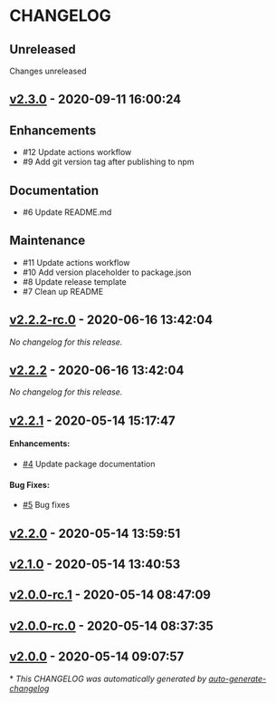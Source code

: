 # CHANGELOG

## Unreleased

Changes unreleased

## [v2.3.0](https://github.com/lakto/horo/releases/tag/v2.3.0) - 2020-09-11 16:00:24


## Enhancements

- #12 Update actions workflow
- #9 Add git version tag after publishing to npm

## Documentation

- #6 Update README.md

## Maintenance

- #11 Update actions workflow
- #10 Add version placeholder to package.json
- #8 Update release template
- #7 Clean up README


## [v2.2.2-rc.0](https://github.com/lakto/horo/releases/tag/v2.2.2-rc.0) - 2020-06-16 13:42:04

*No changelog for this release.*


## [v2.2.2](https://github.com/lakto/horo/releases/tag/v2.2.2) - 2020-06-16 13:42:04

*No changelog for this release.*


## [v2.2.1](https://github.com/lakto/horo/releases/tag/v2.2.1) - 2020-05-14 15:17:47


#### Enhancements:

- [#4](https://github.com/lakto/horo/pull/4) Update package documentation

#### Bug Fixes:

- [#5](https://github.com/lakto/horo/pull/5) Bug fixes


## [v2.2.0](https://github.com/lakto/horo/releases/tag/v2.2.0) - 2020-05-14 13:59:51



## [v2.1.0](https://github.com/lakto/horo/releases/tag/v2.1.0) - 2020-05-14 13:40:53



## [v2.0.0-rc.1](https://github.com/lakto/horo/releases/tag/v2.0.0-rc.1) - 2020-05-14 08:47:09



## [v2.0.0-rc.0](https://github.com/lakto/horo/releases/tag/v2.0.0-rc.0) - 2020-05-14 08:37:35



## [v2.0.0](https://github.com/lakto/horo/releases/tag/v2.0.0) - 2020-05-14 09:07:57



\* *This CHANGELOG was automatically generated by [auto-generate-changelog](https://github.com/BobAnkh/auto-generate-changelog)*
